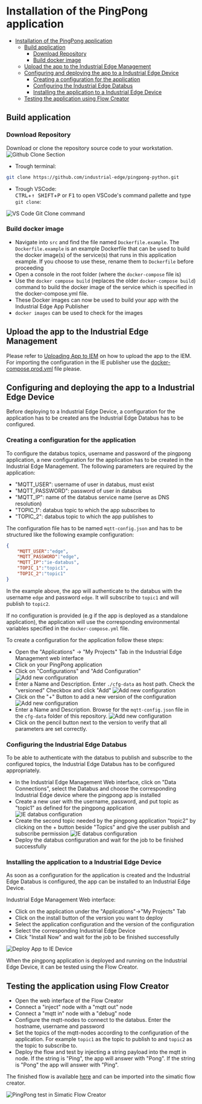 
# Installation of the PingPong application

- [Installation of the PingPong application](#installation-of-the-pingpong-application)
  - [Build application](#build-application)
    - [Download Repository](#download-repository)
    - [Build docker image](#build-docker-image)
  - [Upload the app to the Industrial Edge Management](#upload-the-app-to-the-industrial-edge-management)
  - [Configuring and deploying the app to a Industrial Edge Device](#configuring-and-deploying-the-app-to-a-industrial-edge-device)
    - [Creating a configuration for the application](#creating-a-configuration-for-the-application)
    - [Configuring the Industrial Edge Databus](#configuring-the-industrial-edge-databus)
    - [Installing the application to a Industrial Edge Device](#installing-the-application-to-a-industrial-edge-device)
  - [Testing the application using Flow Creator](#testing-the-application-using-flow-creator)

## Build application

### Download Repository

Download or clone the repository source code to your workstation.  
![Github Clone Section](graphics/clonerepo.png)


* Trough terminal:
```bash
git clone https://github.com/industrial-edge/pingpong-python.git
```

* Trough VSCode:  
<kbd>CTRL</kbd>+<kbd>&uarr; SHIFT</kbd>+<kbd>P</kbd> or <kbd>F1</kbd> to open VSCode's command pallette and type `git clone`:

![VS Code Git Clone command](graphics/git.png)

### Build docker image

- Navigate into `src` and find the file named `Dockerfile.example`. The `Dockerfile.example` is an example Dockerfile that can be used to build the docker image(s) of the service(s) that runs in this application example. If you choose to use these, rename them to `Dockerfile` before proceeding
- Open a console in the root folder (where the `docker-compose` file is)
- Use the `docker compose build` (replaces the older `docker-compose build`) command to build the docker image of the service which is specified in the docker-compose.yml file.
- These Docker images can now be used to build your app with the Industrial Edge App Publisher
- `docker images` can be used to check for the images

## Upload the app to the Industrial Edge Management

Please refer to [Uploading App to IEM](https://github.com/industrial-edge/upload-app-to-industrial-edge-management) on how to upload the app to the IEM. For importing the configuration in the IE publisher use the [docker-compose.prod.yml](../docker-compose.prod.yml) file please.

## Configuring and deploying the app to a Industrial Edge Device

Before deploying to a Industrial Edge Device, a configuration for the application has to be created ans the Industrial Edge Databus has to be configured.

### Creating a configuration for the application

To configure the databus topics, username and password of the pingpong application, a new configuration for the application has to be created in the Industrial Edge Management. The following parameters are required by the application:

- "MQTT_USER": username of user in databus, must exist
- "MQTT_PASSWORD": password of user in databus
- "MQTT_IP": name of the databus service name (serve as DNS resolution)
- "TOPIC_1": databus topic to which the app subscribes to
- "TOPIC_2": databus topic to which the app publishes to

The configuration file has to be named `mqtt-config.json` and has to be structured like the following example configuration:

```json
{
    "MQTT_USER":"edge",
    "MQTT_PASSWORD":"edge",
    "MQTT_IP":"ie-databus",
    "TOPIC_1":"topic1",
    "TOPIC_2":"topic1"
}
```

In the example above, the app will authenticate to the databus with the username `edge` and password `edge`. It will subscribe to `topic1` and will publish to `topic2`.

If no configuration is provided (e.g if the app is deployed as a standalone application), the application will use the corresponding environmental variables specified in the `docker-compose.yml` file.

To create a configuration for the application follow these steps:

- Open the "Applications" -> "My Projects" Tab in the Industrial Edge Management web interface
- Click on your PingPong application
- Click on "Configurations" and "Add Configuration"
![Add new configuration](./graphics/add_config_file.png)
- Enter a Name and Description. Enter `./cfg-data` as host path. Check the "versioned" Checkbox and click "Add"
![Add new configuration](./graphics/add_config_file_parameters.png)
- Click on the "+" Button to add a new version of the configuration
![Add new configuration](./graphics/add_config_file_version.png)
- Enter a Name and Description. Browse for the `mqtt-config.json` file in the `cfg-data` folder of this repository.
![Add new configuration](./graphics/add_config_file_version_details.png)
- Click on the pencil button next to the version to verify that all parameters are set correctly.


### Configuring the Industrial Edge Databus

To be able to authenticate with the databus to publish and subscribe to the configured topics, the Industrial Edge Databus has to be configured appropriately.

- In the Industrial Edge Management Web interface, click on "Data Connections", select the Databus and choose the corresponding Industrial Edge device where the pingpong app is installed
- Create a new user with the username, password, and put topic as "topic1" as defined for the pingpong application
![IE databus configuration](./graphics/databus_config_initial.png)
- Create the second topic needed by the pingpong application "topic2" by clicking on the + button beside "Topics" and give the user publish and subscribe permission
![IE databus configuration](./graphics/databus_config_topic2.png)
- Deploy the databus configuration and wait for the job to be finished successfully

### Installing the application to a Industrial Edge Device

As soon as a configuration for the application is created and the Industrial Edge Databus is configured, the app can be installed to an Industrial Edge Device.

Industrial Edge Management Web interface:

- Click on the application under the "Applications"->"My Projects" Tab
- Click on the install button of the version you want to deploy
- Select the application configuration and the version of the configuration
- Select the corresponding Industrial Edge Device
- Click "Install Now" and wait for the job to be finished successfully

![Deploy App to IE Device](./graphics/deploy_to_edge_device.png)

When the pingpong application is deployed and running on the Industrial Edge Device, it can be tested using the Flow Creator.

## Testing the application using Flow Creator

- Open the web interface of the Flow Creator
- Connect a "inject" node with a "mqtt out" node
- Connect a "mqtt in" node with a "debug" node
- Configure the mqtt-nodes to connect to the databus. Enter the hostname, username and password
- Set the topics of the mqtt-nodes according to the configuration of the application. For example `topic1` as the topic to publish to and `topic2` as the topic to subscribe to.
- Deploy the flow and test by injecting a string payload into the mqtt in node. If the string is "Ping", the app will answer with "Pong". If the string is "Pong" the app will answer with "Ping".

The finished flow is available [here](./src/SFC-flows/Pingpong-testing.json) and can be imported into the simatic flow creator.

![PingPong test in Simatic Flow Creator](./graphics/pingpong-flowcreator.png)
